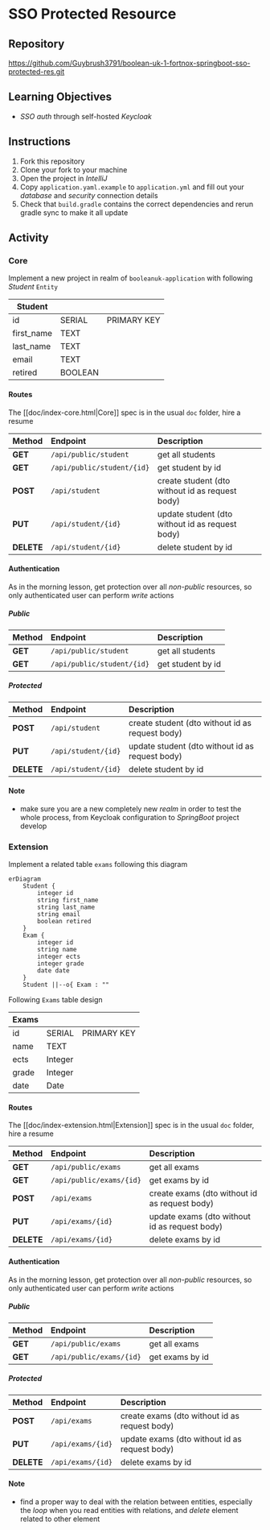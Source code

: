 # SSO Protected Resource

## Repository

https://github.com/Guybrush3791/boolean-uk-1-fortnox-springboot-sso-protected-res.git

## Learning Objectives

- *SSO auth* through self-hosted *Keycloak*

## Instructions

1. Fork this repository
2. Clone your fork to your machine
3. Open the project in *IntelliJ*
4. Copy `application.yaml.example` to `application.yml` and fill out your *database* and *security* connection details
5. Check that `build.gradle` contains the correct dependencies and rerun gradle sync to make it all update

## Activity
### Core
Implement a new project in realm of `booleanuk-application` with following *Student* `Entity`

| Student    |         |             |
| ---------- | ------- | ----------- |
| id         | SERIAL  | PRIMARY KEY |
| first_name | TEXT    |             |
| last_name  | TEXT    |             |
| email      | TEXT    |             |
| retired    | BOOLEAN |             |

#### Routes
The [[doc/index-core.html|Core]] spec is in the usual `doc` folder, hire a resume

| Method     | Endpoint                   | Description                                     |
| :--------- | :------------------------- | :---------------------------------------------- |
| **GET**    | `/api/public/student`      | get all students                                |
| **GET**    | `/api/public/student/{id}` | get student by id                               |
| **POST**   | `/api/student`             | create student (dto without id as request body) |
| **PUT**    | `/api/student/{id}`        | update student (dto without id as request body) |
| **DELETE** | `/api/student/{id}`        | delete student by id                            |

#### Authentication
As in the morning lesson, get protection over all *non-public* resources, so only authenticated user can perform *write* actions

##### Public

| Method     | Endpoint                   | Description                                     |
| :--------- | :------------------------- | :---------------------------------------------- |
| **GET**    | `/api/public/student`      | get all students                                |
| **GET**    | `/api/public/student/{id}` | get student by id                               |

##### Protected

| Method     | Endpoint                   | Description                                     |
| :--------- | :------------------------- | :---------------------------------------------- |
| **POST**   | `/api/student`             | create student (dto without id as request body) |
| **PUT**    | `/api/student/{id}`        | update student (dto without id as request body) |
| **DELETE** | `/api/student/{id}`        | delete student by id                            |

#### Note
- make sure you are a new completely new *realm* in order to test the whole process, from Keycloak configuration to *SpringBoot* project develop

### Extension
Implement a related table `exams` following this diagram

```mermaid
erDiagram
    Student {
        integer id
        string first_name
        string last_name
        string email
        boolean retired
    }
    Exam {
        integer id
        string name
        integer ects
        integer grade
        date date
    }
    Student ||--o{ Exam : ""
```

Following `Exams` table design

| Exams |         |             |
| ----- | ------- | ----------- |
| id    | SERIAL  | PRIMARY KEY |
| name  | TEXT    |             |
| ects  | Integer |             |
| grade | Integer |             |
| date  | Date    |             |

#### Routes
The [[doc/index-extension.html|Extension]] spec is in the usual `doc` folder, hire a resume

| Method     | Endpoint                 | Description                                   |
| :--------- | :----------------------- | :-------------------------------------------- |
| **GET**    | `/api/public/exams`      | get all exams                                 |
| **GET**    | `/api/public/exams/{id}` | get exams by id                               |
| **POST**   | `/api/exams`             | create exams (dto without id as request body) |
| **PUT**    | `/api/exams/{id}`        | update exams (dto without id as request body) |
| **DELETE** | `/api/exams/{id}`        | delete exams by id                            |

#### Authentication
As in the morning lesson, get protection over all *non-public* resources, so only authenticated user can perform *write* actions

##### Public

| Method  | Endpoint                 | Description     |
| :------ | :----------------------- | :-------------- |
| **GET** | `/api/public/exams`      | get all exams   |
| **GET** | `/api/public/exams/{id}` | get exams by id |

##### Protected

| Method     | Endpoint          | Description                                   |
| :--------- | :---------------- | :-------------------------------------------- |
| **POST**   | `/api/exams`      | create exams (dto without id as request body) |
| **PUT**    | `/api/exams/{id}` | update exams (dto without id as request body) |
| **DELETE** | `/api/exams/{id}` | delete exams by id                            |

#### Note
- find a proper way to deal with the relation between entities, especially the *loop* when you read entities with relations, and *delete* element related to other element
